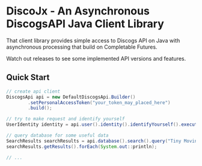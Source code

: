 # DiscoJx - An Asynchronous DiscogsAPI Java Client Library

That client library provides simple access to Discogs API on Java with asynchronous processing that build on Completable Futures.

Watch out releases to see some implemented API versions and features.

## Quick Start

```java
// create api client
DiscogsApi api = new DefaultDiscogsApi.Builder()
        .setPersonalAccessToken("your_token_may_placed_here")
        .build(); 

// try to make request and identify yourself
UserIdentity identity = api.user().identity().identifyYourself().executeAsync().join();

// query database for some useful data
SearchResults searchResults = api.database().search().query("Tiny Moving Parts").build().executeAsync().join();
searchResults.getResults().forEach(System.out::println);

// ...
```